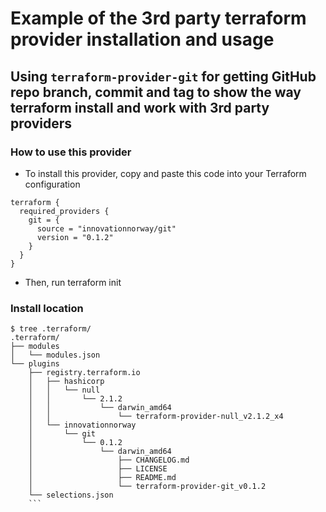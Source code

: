 # Example of the 3rd party terraform provider installation and usage

## Using `terraform-provider-git` for getting GitHub repo branch, commit and tag to show the way terraform install and work with 3rd party providers 

### How to use this provider

- To install this provider, copy and paste this code into your Terraform configuration

```
terraform {
  required_providers {
    git = {
      source = "innovationnorway/git"
      version = "0.1.2"
    }
  }
}
```

- Then, run terraform init

### Install location

```
$ tree .terraform/
.terraform/
├── modules
│   └── modules.json
└── plugins
    ├── registry.terraform.io
    │   ├── hashicorp
    │   │   └── null
    │   │       └── 2.1.2
    │   │           └── darwin_amd64
    │   │               └── terraform-provider-null_v2.1.2_x4
    │   └── innovationnorway
    │       └── git
    │           └── 0.1.2
    │               └── darwin_amd64
    │                   ├── CHANGELOG.md
    │                   ├── LICENSE
    │                   ├── README.md
    │                   └── terraform-provider-git_v0.1.2
    └── selections.json
    ```
